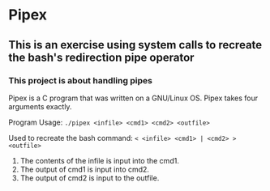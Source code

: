 # Pipex
## This is an exercise using system calls to recreate the bash's redirection pipe operator
### This project is about handling pipes

Pipex is a C program that was written on a GNU/Linux OS. Pipex takes four arguments exactly.

Program Usage: ```./pipex <infile> <cmd1> <cmd2> <outfile>```

Used to recreate the bash command: ```< <infile> <cmd1> | <cmd2> > <outfile>```

1. The contents of the infile is input into the cmd1.
2. The output of cmd1 is input into cmd2.
3. The output of cmd2 is input to the outfile. 
